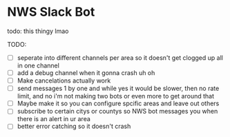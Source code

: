 # NWS Slack Bot
todo: this thingy lmao

TODO:
- [ ] seperate into different channels per area so it doesn't get clogged up all in one channel
- [ ] add a debug channel when it gonna crash uh oh
- [ ] Make cancelations actually work
- [ ] send messages 1 by one and while yes it would be slower, then no rate limit, and no i'm not making two bots or even more to get around that
- [ ] Maybe make it so you can configure spcific areas and leave out others
- [ ] subscribe to certain citys or countys so NWS bot messages you when there is an alert in ur area
- [ ] better error catching so it doesn't crash